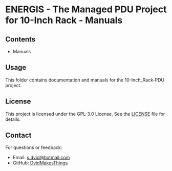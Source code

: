 # ENERGIS - The Managed PDU Project for 10-Inch Rack - Manuals

## Contents
- Manuals

## Usage
This folder contains documentation and manuals for the 10-Inch_Rack-PDU project.

## License
This project is licensed under the GPL-3.0 License. See the [LICENSE](LICENSE) file for details.

## Contact
For questions or feedback:
- Email: [s.dvid@hotmail.com](mailto:s.dvid@hotmail.com)
- GitHub: [DvidMakesThings](https://github.com/DvidMakesThings)
